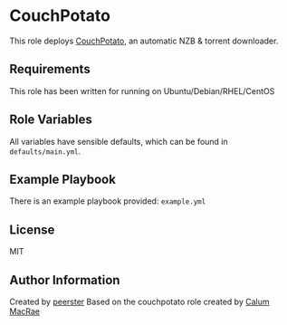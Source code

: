 CouchPotato
===========
This role deploys [CouchPotato](https://couchpota.to), an automatic NZB & torrent downloader.

Requirements
------------
This role has been written for running on Ubuntu/Debian/RHEL/CentOS

Role Variables
--------------
All variables have sensible defaults, which can be found in `defaults/main.yml`.

Example Playbook
----------------
There is an example playbook provided: `example.yml`

License
-------
MIT

Author Information
------------------
Created by [peerster](https://github.com/peerster)
Based on the couchpotato role created by [Calum MacRae](http://cmacr.ae)
